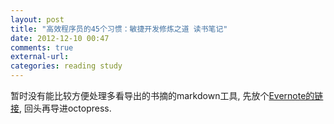 ```yaml
---
layout: post
title: "高效程序员的45个习惯：敏捷开发修炼之道 读书笔记"
date: 2012-12-10 00:47
comments: true
external-url: 
categories: reading study
---
```


暂时没有能比较方便处理多看导出的书摘的markdown工具, 先放个[Evernote的链接](https://www.evernote.com/shard/s1/sh/e10486e3-8cba-4422-86a6-7d738904eda0/a47bbacaf8f240dff1af3393965845c8), 回头再导进octopress. 


